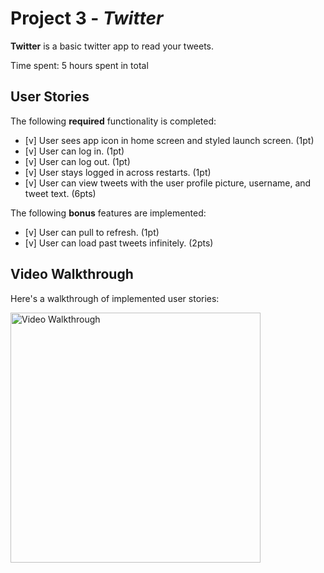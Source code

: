 # Project 3 - *Twitter*

**Twitter** is a basic twitter app to read your tweets.

Time spent: 5 hours spent in total

## User Stories

The following **required** functionality is completed:

- [v] User sees app icon in home screen and styled launch screen. (1pt)
- [v] User can log in. (1pt)
- [v] User can log out. (1pt)
- [v] User stays logged in across restarts. (1pt)
- [v] User can view tweets with the user profile picture, username, and tweet text. (6pts)

The following **bonus** features are implemented:

- [v] User can pull to refresh. (1pt)
- [v] User can load past tweets infinitely. (2pts)

## Video Walkthrough

Here's a walkthrough of implemented user stories:

<img src='https://submissions.us-east-1.linodeobjects.com/ios_university/abMBYVhc.gif' title='Video Walkthrough' width=400nm alt='Video Walkthrough' />


